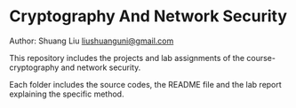 # Cryptography And Network Security
Author: Shuang Liu liushuanguni@gmail.com

This repository includes the projects and lab assignments of the course-cryptography and network security.

Each folder includes the source codes, the README file and the lab report explaining the specific method.
